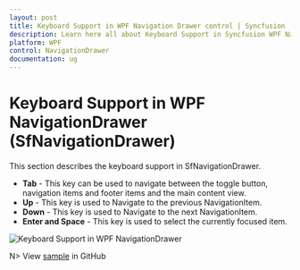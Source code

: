```yaml
---
layout: post
title: Keyboard Support in WPF Navigation Drawer control | Syncfusion
description: Learn here all about Keyboard Support in Syncfusion WPF Navigation Drawer (SfNavigationDrawer) control and more.
platform: WPF
control: NavigationDrawer
documentation: ug
---
```


#  Keyboard Support in WPF NavigationDrawer (SfNavigationDrawer)

This section describes the keyboard support in SfNavigationDrawer.

* **Tab** - This key can be used to navigate between the toggle button, navigation items and footer items and the main content view.   
* **Up** - This key is used to Navigate to the previous NavigationItem.
* **Down** - This key is used to Navigate to the next NavigationItem. 
* **Enter and Space** - This key is used to select the currently focused item.

![Keyboard Support in WPF NavigationDrawer](Keyboard_Support_image/Keyboard_Support.gif)

N> View [sample](https://github.com/SyncfusionExamples/wpf-sfnavigationdrawer-samples/tree/main/KeyboardSupportSample) in GitHub
